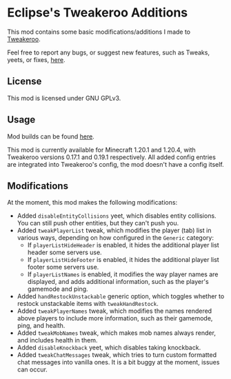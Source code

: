 # Eclipse's Tweakeroo Additions

This mod contains some basic modifications/additions I made to [Tweakeroo](https://www.curseforge.com/minecraft/mc-mods/tweakeroo).

Feel free to report any bugs, or suggest new features, such as Tweaks, yeets, or fixes, [here](https://github.com/eclipseisoffline/eclipsestweakeroo/issues/new/choose).

## License

This mod is licensed under GNU GPLv3.

## Usage

Mod builds can be found [here](https://github.com/eclipseisoffline/eclipsestweakeroo/packages/2043865/versions).

This mod is currently available for Minecraft 1.20.1 and 1.20.4, with Tweakeroo versions 0.17.1 and 0.19.1 respectively.
All added config entries are integrated into Tweakeroo's config, the mod doesn't have a config itself.

## Modifications

At the moment, this mod makes the following modifications:

- Added `disableEntityCollisions` yeet, which disables entity collisions. You can still push other entities, but they can't push you.
- Added `tweakPlayerList` tweak, which modifies the player (tab) list in various ways, depending on how configured in the `Generic` category:
  - If `playerListHideHeader` is enabled, it hides the additional player list header some servers use.
  - If `playerListHideFooter` is enabled, it hides the additional player list footer some servers use.
  - If `playerListNames` is enabled, it modifies the way player names are displayed, and adds additional information, such as the player's gamemode and ping.
- Added `handRestockUnstackable` generic option, which toggles whether to restock unstackable items with `tweakHandRestock`.
- Added `tweakPlayerNames` tweak, which modifies the names rendered above players to include more information, such as their gamemode, ping, and health.
- Added `tweakMobNames` tweak, which makes mob names always render, and includes health in them.
- Added `disableKnockback` yeet, which disables taking knockback.
- Added `tweakChatMessages` tweak, which tries to turn custom formatted chat messages into vanilla ones. It is a bit buggy at the moment, issues can occur.
